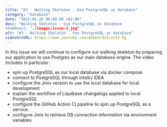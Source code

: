 ```yaml
---
title: "#3 - Walking Skeleton - Use PostgreSQL as database"
category: "Database"
date: "2021-01-26 09:00:00 +02:00"
desc: "Walking Skeleton - Use PostgreSQL as database
thumbnail: "./images/issue-3.jpg"
alt: "#3 - Walking Skeleton - Use PostgreSQL as database"
videoSrcURL: https://www.youtube.com/embed/OvIc2x1X-9g
---
```


In this issue we will continue to configure our walking skeleton by preparing our application to use Postgres
as our main database engine. The video includes in particular:

* spin up PostgreSQL as our local database via docker compose
* connect to PostgreSQL through IntelliJ IDEA
* configure the Jmix version to use the local database for local development
* explain the workflow of Liquibase changelogs applied to local PostgreSQL
* configure the GitHub Action CI pipeline to spin up PostgreSQL as a service
* configure Jmix to retrieve DB connection information via environment variables